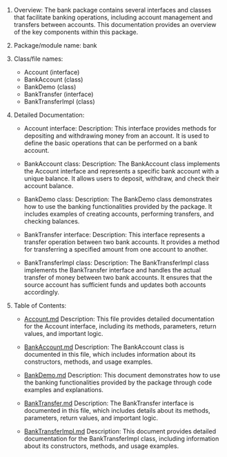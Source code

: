 1. Overview:
     The bank package contains several interfaces and classes that facilitate banking operations, including account management and transfers between accounts. This documentation provides an overview of the key components within this package.

  2. Package/module name:
     bank

  3. Class/file names:
     - Account (interface)
     - BankAccount (class)
     - BankDemo (class)
     - BankTransfer (interface)
     - BankTransferImpl (class)

  4. Detailed Documentation:

     - Account interface:
       Description: This interface provides methods for depositing and withdrawing money from an account. It is used to define the basic operations that can be performed on a bank account.

     - BankAccount class:
       Description: The BankAccount class implements the Account interface and represents a specific bank account with a unique balance. It allows users to deposit, withdraw, and check their account balance.

     - BankDemo class:
       Description: The BankDemo class demonstrates how to use the banking functionalities provided by the package. It includes examples of creating accounts, performing transfers, and checking balances.

     - BankTransfer interface:
       Description: This interface represents a transfer operation between two bank accounts. It provides a method for transferring a specified amount from one account to another.

     - BankTransferImpl class:
       Description: The BankTransferImpl class implements the BankTransfer interface and handles the actual transfer of money between two bank accounts. It ensures that the source account has sufficient funds and updates both accounts accordingly.

  5. Table of Contents:

     - [Account.md](Account.md)
       Description: This file provides detailed documentation for the Account interface, including its methods, parameters, return values, and important logic.

     - [BankAccount.md](BankAccount.md)
       Description: The BankAccount class is documented in this file, which includes information about its constructors, methods, and usage examples.

     - [BankDemo.md](BankDemo.md)
       Description: This document demonstrates how to use the banking functionalities provided by the package through code examples and explanations.

     - [BankTransfer.md](BankTransfer.md)
       Description: The BankTransfer interface is documented in this file, which includes details about its methods, parameters, return values, and important logic.

     - [BankTransferImpl.md](BankTransferImpl.md)
       Description: This document provides detailed documentation for the BankTransferImpl class, including information about its constructors, methods, and usage examples.